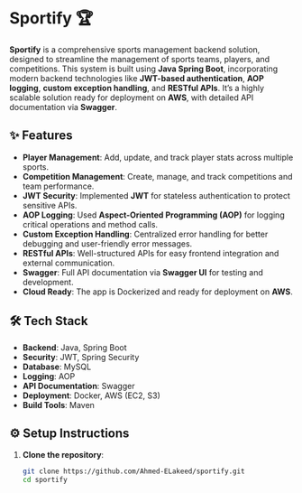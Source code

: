# Sportify 🏆
**Sportify** is a comprehensive sports management backend solution, designed to streamline the management of sports teams, players, and competitions. This system is built using **Java Spring Boot**, incorporating modern backend technologies like **JWT-based authentication**, **AOP logging**, **custom exception handling**, and **RESTful APIs**. It’s a highly scalable solution ready for deployment on **AWS**, with detailed API documentation via **Swagger**.

## ✨ Features
- **Player Management**: Add, update, and track player stats across multiple sports.
- **Competition Management**: Create, manage, and track competitions and team performance.
- **JWT Security**: Implemented **JWT** for stateless authentication to protect sensitive APIs.
- **AOP Logging**: Used **Aspect-Oriented Programming (AOP)** for logging critical operations and method calls.
- **Custom Exception Handling**: Centralized error handling for better debugging and user-friendly error messages.
- **RESTful APIs**: Well-structured APIs for easy frontend integration and external communication.
- **Swagger**: Full API documentation via **Swagger UI** for testing and development.
- **Cloud Ready**: The app is Dockerized and ready for deployment on **AWS**.

## 🛠 Tech Stack
- **Backend**: Java, Spring Boot
- **Security**: JWT, Spring Security
- **Database**: MySQL
- **Logging**: AOP
- **API Documentation**: Swagger
- **Deployment**: Docker, AWS (EC2, S3)
- **Build Tools**: Maven

## ⚙️ Setup Instructions
1. **Clone the repository**:
   ```bash
   git clone https://github.com/Ahmed-ELakeed/sportify.git
   cd sportify
